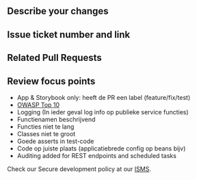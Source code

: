 ## Describe your changes

## Issue ticket number and link

## Related Pull Requests

## Review focus points
- App & Storybook only: heeft de PR een label (feature/fix/test)
- [OWASP Top 10](https://owasp.org/www-project-top-ten/)
- Logging (In ieder geval log info op publieke service functies)
- Functienamen beschrijvend
- Functies niet te lang
- Classes niet te groot
- Goede asserts in test-code
- Code op juiste plaats (applicatiebrede config op beans bijv)
- Auditing added for REST endpoints and scheduled tasks

Check our Secure development policy at our [ISMS](https://openhealthhub.atlassian.net/wiki/spaces/ISMS/pages/222429737/Secure+development+policy/).
